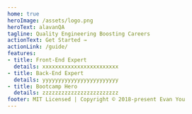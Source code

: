```yaml
---
home: true
heroImage: /assets/logo.png
heroText: alavanQA
tagline: Quality Engineering Boosting Careers
actionText: Get Started →
actionLink: /guide/
features:
- title: Front-End Expert
  details: xxxxxxxxxxxxxxxxxxxxxxxx
- title: Back-End Expert
  details: yyyyyyyyyyyyyyyyyyyyyyyy
- title: Bootcamp Hero
  details: zzzzzzzzzzzzzzzzzzzzzzzz
footer: MIT Licensed | Copyright © 2018-present Evan You
---
```


<ToggleDarkMode />
